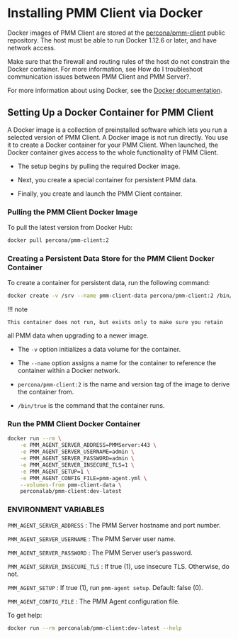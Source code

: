 # Installing PMM Client via Docker

Docker images of PMM Client are stored at the [percona/pmm-client](https://hub.docker.com/r/percona/pmm-client/tags/)
public repository. The host must be able to run Docker 1.12.6 or later,
and have network access.

Make sure that the firewall and routing rules of the host do not constrain
the Docker container. For more information, see How do I troubleshoot communication issues between PMM Client and PMM Server?.

For more information about using Docker, see the [Docker documentation](https://docs.docker.com).

## Setting Up a Docker Container for PMM Client

A Docker image is a collection of preinstalled software which lets you
run a selected version of PMM Client.
A Docker image is not run directly.
You use it to create a Docker container for your PMM Client.
When launched, the Docker container gives access to the whole functionality
of PMM Client.

* The setup begins by pulling the required Docker image.

* Next, you create a special container for persistent PMM data.

* Finally, you create and launch the PMM Client container.

### Pulling the PMM Client Docker Image

To pull the latest version from Docker Hub:

```sh
docker pull percona/pmm-client:2
```

### Creating a Persistent Data Store for the PMM Client Docker Container

To create a container for persistent data, run the following command:

```sh
docker create -v /srv --name pmm-client-data percona/pmm-client:2 /bin/true
```

!!! note

    This container does not run, but exists only to make sure you retain
all PMM data when upgrading to a newer image.

* The `-v` option initializes a data volume for the container.

* The `--name` option assigns a name for the container
to reference the container within a Docker network.

* `percona/pmm-client:2` is the name and version tag of the image
to derive the container from.

* `/bin/true` is the command that the container runs.

### Run the PMM Client Docker Container

```sh
docker run --rm \
    -e PMM_AGENT_SERVER_ADDRESS=PMMServer:443 \
    -e PMM_AGENT_SERVER_USERNAME=admin \
    -e PMM_AGENT_SERVER_PASSWORD=admin \
    -e PMM_AGENT_SERVER_INSECURE_TLS=1 \
    -e PMM_AGENT_SETUP=1 \
    -e PMM_AGENT_CONFIG_FILE=pmm-agent.yml \
    --volumes-from pmm-client-data \
    perconalab/pmm-client:dev-latest
```

### ENVIRONMENT VARIABLES

`PMM_AGENT_SERVER_ADDRESS`
: The PMM Server hostname and port number.

`PMM_AGENT_SERVER_USERNAME`
: The PMM Server user name.

`PMM_AGENT_SERVER_PASSWORD`
: The PMM Server user’s password.

`PMM_AGENT_SERVER_INSECURE_TLS`
: If true (1), use insecure TLS. Otherwise, do not.

`PMM_AGENT_SETUP`
: If true (1), run `pmm-agent setup`. Default: false (0).

`PMM_AGENT_CONFIG_FILE`
: The PMM Agent configuration file.

To get help:

```sh
docker run --rm perconalab/pmm-client:dev-latest --help
```
